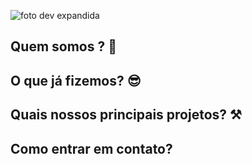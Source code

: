 
![foto dev expandida](ttps://picsum.photos/2000/800)


## Quem somos ? 🤔

## O que já fizemos? 😎

## Quais nossos principais projetos? ⚒️


## Como entrar em contato?
